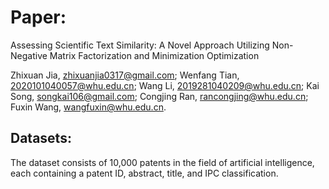 # Paper:
Assessing Scientific Text Similarity: A Novel Approach Utilizing Non-Negative Matrix Factorization and Minimization Optimization

Zhixuan Jia, zhixuanjia0317@gmail.com; 
Wenfang Tian, 2020101040057@whu.edu.cn;
Wang Li, 2019281040209@whu.edu.cn; 
Kai Song, songkai106@gmail.com; 
Congjing Ran, rancongjing@whu.edu.cn; 
Fuxin Wang, wangfuxin@whu.edu.cn.

## Datasets:
The dataset consists of 10,000 patents in the field of artificial intelligence, each containing a patent ID, abstract, title, and IPC classification.

